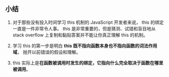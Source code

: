 ## 小结

1. 对于那些没有投入时间学习 this 机制的 JavaScript 开发者来说， this 的绑定一直是一件非常令人事。 this 是非常重要的，但是猜测、试错和盲目地从 stack overflow 上复制和黏贴答案并不能让你真正理解 this 的机制。

2. 学习 this 的第一步是明白 **this 既不指向函数本身也不指向函数的词法作用域**， 抛开以前错误的假设和理解。

3. this 实际上是**在函数被调用时发生的绑定，它指向什么完全取决于函数在哪里被调用**。